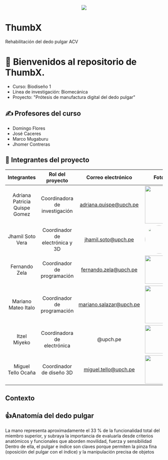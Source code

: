 <p align="center">
  <img src="https://github.com/Adriana-28/Repositorio_grupo_13/blob/main/Im%C3%A1genes/Captura%20de%20pantalla%202023-09-28%20112259.png?raw=true">
</p>

# ThumbX
Rehabilitación del dedo pulgar ACV
# 👋 Bienvenidos al repositorio de ThumbX.

- Curso: Biodiseño 1
- Línea de investigación: Biomecánica
- Proyecto: "Prótesis de manufactura digital del dedo pulgar"

## ✍️ Profesores del curso

- Domingo Flores
- José Caceres
- Marco Mugaburu
- Jhomer Contreras

## 👥 Integrantes del proyecto
  
| Integrantes | Rol del proyecto | Correo electrónico | Foto  |
| :-------: | :-------: | :-------: | :-----: |
| Adriana Patricia Quispe Gomez     | Coordinadora de investigación  | adriana.quispe@upch.pe | <image align="center;" style="borde-radius: 50%;" width="90px;" height="120px;" src="">
| Jhamil Soto Vera  | Coordinador de electrónica y 3D  | jhamil.soto@upch.pe | <image align="center;" style="border-radius: 50%;" width="90px;" src =""> |
| Fernando Zela  | Coordinador de programación | fernando.zela@upch.pe | <image align="center;" width="90px;" src="" >
| Mariano Mateo Italo | Coordinador de programación | mariano.salazar@upch.pe | <image align="center;" style="borde-radius: 50%;" width="90px;" height="120px;" src="">
| Itzel Miyeko  | Coordinadora de electrónica | @upch.pe | <image align="center;" style="borde-radius: 50%;" width="90px;" src="">
| Miguel Tello Ocaña| Coordinador de diseño 3D | miguel.tello@upch.pe | <image align="center;" style="borde-radius: 50%;" width="90px;" src="">

## Contexto


## **👍Anatomía del dedo pulgar**
La mano representa aproximadamente el 33 % de la funcionalidad total del miembro superior, y subraya la importancia de evaluarla desde criterios anatómicos y funcionales que aborden movilidad, fuerza y sensibilidad 
Dentro de ella, el pulgar e índice son claves porque permiten la pinza fina (oposición del pulgar con el índice) y la manipulación precisa de objetos

